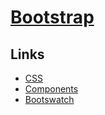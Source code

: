 # [Bootstrap](http://getbootstrap.com/)

## Links
  + [CSS](http://getbootstrap.com/css/)
  + [Components](http://getbootstrap.com/components/)
  + [Bootswatch](http://bootswatch.com/)